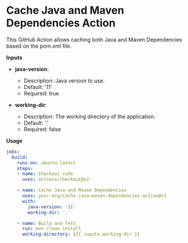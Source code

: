 # Cache Java and Maven Dependencies Action

This GitHub Action allows caching both Java and Maven Dependencies based on the pom.xml file.

**Inputs**

* **java-version**:

  * Description: Java version to use.
  * Default: '11'
  * Required: true

* **working-dir**:

  * Description: The working directory of the application.
  * Default: '.'
  * Required: false
  
**Usage**

```yaml
jobs:
  build:
    runs-on: ubuntu-latest
    steps:
    - name: Checkout code
      uses: actions/checkout@v2

    - name: Cache Java and Maven Dependencies
      uses: your-org/cache-java-maven-dependencies-action@v1
      with:
        java-version: '11'
        working-dir: '.'

    - name: Build and Test
      run: mvn clean install
      working-directory: ${{ inputs.working-dir }}
```
